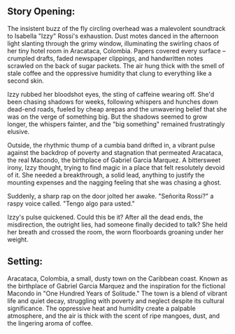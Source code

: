 ## Story Opening:

The insistent buzz of the fly circling overhead was a malevolent soundtrack to Isabella "Izzy" Rossi's exhaustion. Dust motes danced in the afternoon light slanting through the grimy window, illuminating the swirling chaos of her tiny hotel room in Aracataca, Colombia. Papers covered every surface – crumpled drafts, faded newspaper clippings, and handwritten notes scrawled on the back of sugar packets. The air hung thick with the smell of stale coffee and the oppressive humidity that clung to everything like a second skin.

Izzy rubbed her bloodshot eyes, the sting of caffeine wearing off. She'd been chasing shadows for weeks, following whispers and hunches down dead-end roads, fueled by cheap arepas and the unwavering belief that she was on the verge of something big. But the shadows seemed to grow longer, the whispers fainter, and the "big something" remained frustratingly elusive.

Outside, the rhythmic thump of a cumbia band drifted in, a vibrant pulse against the backdrop of poverty and stagnation that permeated Aracataca, the real Macondo, the birthplace of Gabriel Garcia Marquez. A bittersweet irony, Izzy thought, trying to find magic in a place that felt resolutely devoid of it. She needed a breakthrough, a solid lead, anything to justify the mounting expenses and the nagging feeling that she was chasing a ghost.

Suddenly, a sharp rap on the door jolted her awake. "Señorita Rossi?" a raspy voice called. "Tengo algo para usted."

Izzy's pulse quickened. Could this be it? After all the dead ends, the misdirection, the outright lies, had someone finally decided to talk? She held her breath and crossed the room, the worn floorboards groaning under her weight.

## Setting:

Aracataca, Colombia, a small, dusty town on the Caribbean coast. Known as the birthplace of Gabriel Garcia Marquez and the inspiration for the fictional Macondo in "One Hundred Years of Solitude." The town is a blend of vibrant life and quiet decay, struggling with poverty and neglect despite its cultural significance. The oppressive heat and humidity create a palpable atmosphere, and the air is thick with the scent of ripe mangoes, dust, and the lingering aroma of coffee.
